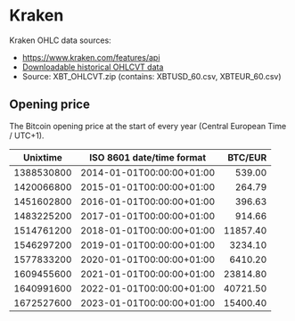 # Kraken
Kraken OHLC data sources:
- https://www.kraken.com/features/api
- [Downloadable historical OHLCVT data](https://support.kraken.com/hc/en-us/articles/360047124832-Downloadable-historical-OHLCVT-Open-High-Low-Close-Volume-Trades-data)
- Source: XBT_OHLCVT.zip (contains: XBTUSD_60.csv, XBTEUR_60.csv)

## Opening price
The Bitcoin opening price at the start of every year (Central European Time / UTC+1).

| Unixtime   | ISO 8601 date/time format | BTC/EUR   |
|------------|---------------------------|----------:|
| 1388530800 | 2014-01-01T00:00:00+01:00 |    539.00 |
| 1420066800 | 2015-01-01T00:00:00+01:00 |    264.79 |
| 1451602800 | 2016-01-01T00:00:00+01:00 |    396.63 |
| 1483225200 | 2017-01-01T00:00:00+01:00 |    914.66 |
| 1514761200 | 2018-01-01T00:00:00+01:00 |  11857.40 |
| 1546297200 | 2019-01-01T00:00:00+01:00 |   3234.10 |
| 1577833200 | 2020-01-01T00:00:00+01:00 |   6410.20 |
| 1609455600 | 2021-01-01T00:00:00+01:00 |  23814.80 |
| 1640991600 | 2022-01-01T00:00:00+01:00 |  40721.50 |
| 1672527600 | 2023-01-01T00:00:00+01:00 |  15400.40 |
